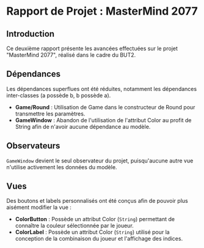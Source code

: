 # Rapport de Projet : MasterMind 2077

## Introduction

Ce deuxième rapport présente les avancées effectuées sur le projet "MasterMind 2077", réalisé dans le cadre du BUT2.

## Dépendances
Les dépendances superflues ont été réduites, notamment les dépendances inter-classes (a possède b, b possède a).
- **Game/Round** : Utilisation de Game dans le constructeur de Round pour transmettre les paramètres.
- **GameWindow** : Abandon de l'utilisation de l'attribut Color au profit de String afin de n'avoir aucune dépendance au modèle.

## Observateurs
`GameWindow` devient le seul observateur du projet, puisqu'aucune autre vue n'utilise activement les données du modèle.

## Vues
Des boutons et labels personnalisés ont été conçus afin de pouvoir plus aisément modifier la vue :
* **ColorButton** : Possède un attribut Color (`String`) permettant de connaître la couleur sélectionnée par le joueur.
* **ColorLabel** : Possède un attribut Color (`String`) utilisé pour la conception de la combinaison du joueur et l'affichage des indices.

